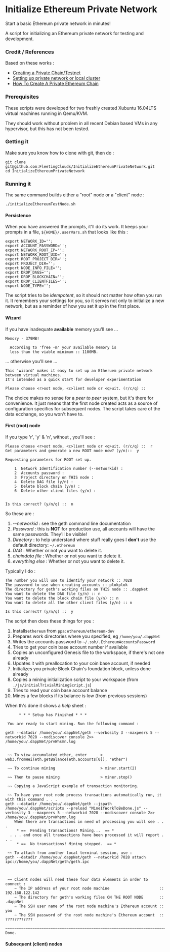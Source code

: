 # Initialize Ethereum Private Network

Start a basic Ethereum private network in minutes!

A script for initializing an Ethereum private network for testing and development.

### Credit / References

Based on these works :

- [Creating a Private Chain/Testnet](https://souptacular.gitbooks.io/ethereum-tutorials-and-tips-by-hudson/content/)
- [Setting up private network or local cluster](https://github.com/ethereum/go-ethereum/wiki/Setting-up-private-network-or-local-cluster)
- [How To Create A Private Ethereum Chain](http://adeduke.com/2015/08/how-to-create-a-private-ethereum-chain/)

### Prerequisites

These scripts were developed for two freshly created Xubuntu 16.04LTS virtual machines running in Qemu/KVM.

They should work without problem in all recent Debian based VMs in any hypervisor, but this has not been tested.

### Getting it

Make sure you know how to clone with git, then do :

    git clone git@github.com:FleetingClouds/InitializeEthereumPrivateNetwork.git
    cd InitializeEthereumPrivateNetwork
    
### Running it

The same command builds either a "root" node or a "client" node :

    ./initializeEthereumTestNode.sh
    
#### Persistence

When you have answered the prompts, it'll do its work.  It keeps your prompts in a file, `${HOME}/.userVars.sh` that looks like this :

    export NETWORK_ID='';
    export ACCOUNT_PASSWORD='';
    export NETWORK_ROOT_IP='';
    export NETWORK_ROOT_UID='';
    export ROOT_PROJECT_DIR='';
    export PROJECT_DIR='';
    export NODE_INFO_FILE='';
    export DROP_DAGS='';
    export DROP_BLOCKCHAIN='';
    export DROP_CLIENTFILES='';
    export NODE_TYPE='';

The script tries to be *idempotent*, so it should not matter how often you run it.  It remembers your settings for you, so it serves not only to initialize a new network, but as a reminder of how you set it up in the first place.

#### Wizard

If you have inadequate **available** memory you'll see ...

    Memory - 379MB!

      According to 'free -m' your available memory is 
      less than the viable minimum :: 1100MB.

... otherwise you'll see ...

    This 'wizard' makes it easy to set up an Etheruem private network between virtual machines.
    It's intended as a quick start for developer experimentation

    Please choose <r>oot node, <c>lient node or <q>uit. (r/c/q) ::  

The choice makes no sense for a *peer to peer* system, but it's there for convenience.  It just means that the first node created acts as a source of configuration specifics for subsequent nodes. The script takes care of the data ecchange, so you won't have to.
     
####  First (root) node

If you type 'r', 'y' & 'n', without <return>, you'll see :

    Please choose <r>oot node, <c>lient node or <q>uit. (r/c/q) ::  r
    Get parameters and generate a new ROOT node now? (y/n)::  y
      
    Requesting parameters for ROOT set up.

        1  Network Identification number (--networkid) :  
        2  Accounts password :  
        3  Project directory on THIS node :  
        4  Delete DAG file (y/n) :  
        5  Delete block chain (y/n) : 
        6  Delete other client files (y/n) : 


    Is this correct? (y/n/q) ::  n

So these are :

1. *--networkid* : see the geth command line documentation
2. *Password* : this is **NOT** for production use, all accounts will have the same passwords.  They'll be visible!
3. *Directory* :  to help understand where stuff really goes I **don't** use the default directory: `~/.ethereum`
4. *DAG* : Whether or not you want to delete it.
5. *chaindata file* : Whether or not you want to delete it.
6. *everything else* : Whether or not you want to delete it.

Typically I do :

    The number you will use to identify your network :: 7028
    The password to use when creating accounts :: plokplok
    The directory for geth's working files on THIS node :: .dappNet
    You want to delete the DAG file (y/n) :: n
    You want to delete the block chain file (y/n) :: n
    You want to delete all the other client files (y/n) :: n
    
    Is this correct? (y/n/q) ::  y
  
The script then does these things for you :

1. Installs`ethereum` from `ppa:ethereum/ethereum-dev`
2. Prepares work directories where you specified, eg `/home/you/.dappNet`
3. Writes the accounts password to `~/.ssh/.EthereumAccountsPassword`
4. Tries to get your coin base account number if available
5. Copies an unconfigured Genesis file to the workspace, if there's not one already
6. Updates it with preallocation to your coin base account, if needed
7. Initializes you private Block Chain's foundation block, unless done already
8. Copies a mining initialization script to your workspace (from `./js/initialTrivialMiningScript.js`)
9. Tries to read your coin base account balance
10. Mines a few blocks if its balance is low (from previous sessions)

When th's done it shows a *help* sheet :

          * * * Setup has Finished * * *  

     You are ready to start mining. Run the following command : 

    geth --datadir /home/you/.dappNet/geth --verbosity 3 --maxpeers 5 --networkid 7028 --nodiscover console 2>> /home/you/.dappNet/prvWhsmn.log


     ~~ To view accumulated ether, enter      > web3.fromWei(eth.getBalance(eth.accounts[0]), "ether") 

     ~~ To continue mining                    > miner.start(2) 

     ~~ Then to pause mining                  > miner.stop() 

     ~~ Copying a JavaScript example of transaction monitoring.

     ~~ To have your root node process transactions automatically run, it with this command . . .
    geth --datadir /home/you/.dappNet/geth --jspath /home/you/.dappNet/scripts --preload "MineIfWorkToBeDone.js" --verbosity 3 --maxpeers 5 --networkid 7028 --nodiscover console 2>> /home/you/.dappNet/prvWhsmn.log
        When there are transactions in need of processing you will see . . .  
         * ==  Pending transactions! Mining...  == *    
      . . . and once all transactions have been processed it will report . . .    
         * ==  No transactions! Mining stopped.  == *   

     ~~ To attach from another local terminal session, use :
    geth --datadir /home/you/.dappNet/geth --networkid 7028 attach ipc://home/you/.dappNet/geth/geth.ipc



     ~~ Client nodes will need these four data elements in order to connect :
        ~ The IP address of your root node machine                      :: 192.168.122.142
        ~ The directory for geth's working files ON THE ROOT NODE       :: .dappNet
        ~ The SSH user name of the root node machine's Ethereum account :: you
        ~ The SSH password of the root node machine's Ethereum account  :: ????????????

    ~~~~~~~~~~~~~~~~~~~~~~~~~~~~~~~~~~~~~~~~~~~~~~~~~~~~~~~~~~~~~~~~~~~~~~~~~~~~~~~~~~~~~~~~~~~~
    Done.


####  Subsequent (client) nodes









